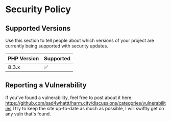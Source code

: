 # Security Policy

## Supported Versions

Use this section to tell people about which versions of your project are
currently being supported with security updates.

| PHP Version | Supported          |
| ------- | ------------------ |
| 8.3.x   | :white_check_mark: |

## Reporting a Vulnerability
If you've found a vulnerability, feel free to post about it here: https://github.com/sad4whattt/harm.city/discussions/categories/vulnerabilities
I try to keep the site up-to-date as much as possible, I will swiftly get on any vuln that's found.
